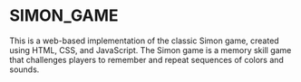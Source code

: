 # SIMON_GAME
This is a web-based implementation of the classic Simon game, created using HTML, CSS, and JavaScript. The Simon game is a memory skill game that challenges players to remember and repeat sequences of colors and sounds.
